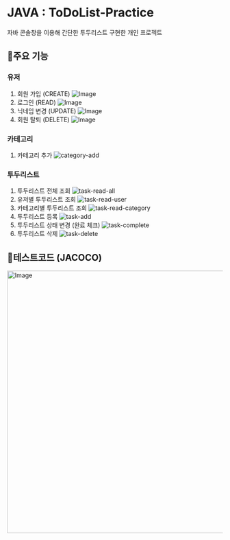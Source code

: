 # JAVA : ToDoList-Practice
자바 콘솔창을 이용해 간단한 투두리스트 구현한 개인 프로젝트

## 📍주요 기능
### 유저
1. 회원 가입 (CREATE)
![Image](https://github.com/user-attachments/assets/c6c8634f-e32c-4169-a9ea-f4d7d05cfea6)
2. 로그인 (READ)
![Image](https://github.com/user-attachments/assets/e29fe53a-2683-4bd5-9423-d0259aed65c8)
3. 닉네임 변경 (UPDATE)
![Image](https://github.com/user-attachments/assets/7b89f2c6-d8c6-415f-9316-c3a82b7b8d4b)
4. 회원 탈퇴 (DELETE)
![Image](https://github.com/user-attachments/assets/893a678a-d09a-4c29-813e-5a505d76f19a)

### 카테고리
1. 카테고리 추가
![category-add](https://github.com/user-attachments/assets/427f610e-8ee8-4fa9-b90d-41c15d50dc69)

### 투두리스트
1. 투두리스트 전체 조회
![task-read-all](https://github.com/user-attachments/assets/cbb6e729-d847-4fb4-a1f8-7263d304fa0b)
2. 유저별 투두리스트 조회
![task-read-user](https://github.com/user-attachments/assets/0e7df4fe-7985-499b-a7f2-55356ec4d92d)
3. 카테고리별 투두리스트 조회
![task-read-category](https://github.com/user-attachments/assets/d307533d-6df9-4c2b-bb0f-d372899f1bc0)
4. 투두리스트 등록
![task-add](https://github.com/user-attachments/assets/8d7386bf-5dec-41f8-8cab-57c93f4d45a2)
5. 투두리스트 상태 변경 (완료 체크)
![task-complete](https://github.com/user-attachments/assets/6fd79702-2802-4e9c-9b3c-03ebf7903ad3)
6. 투두리스트 삭제
![task-delete](https://github.com/user-attachments/assets/aa9c55de-5502-4ac2-ac80-a75cd9769708)

## 📍테스트코드 (JACOCO)
<img width="612" alt="Image" src="https://github.com/user-attachments/assets/e425ff6c-6893-448f-a2dd-33df46d8d28f" />